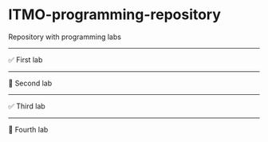 # ITMO-programming-repository
Repository with programming labs
____
:white_check_mark: First lab
____
:black_square_button: Second lab
____
:white_check_mark: Third lab
____
:black_square_button: Fourth lab
